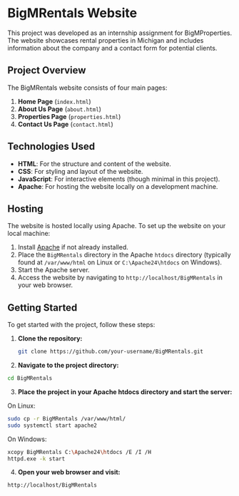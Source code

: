 # BigMRentals Website

This project was developed as an internship assignment for BigMProperties. The website showcases rental properties in Michigan and includes information about the company and a contact form for potential clients.

## Project Overview

The BigMRentals website consists of four main pages:
1. **Home Page** (`index.html`)
2. **About Us Page** (`about.html`)
3. **Properties Page** (`properties.html`)
4. **Contact Us Page** (`contact.html`)

## Technologies Used

- **HTML**: For the structure and content of the website.
- **CSS**: For styling and layout of the website.
- **JavaScript**: For interactive elements (though minimal in this project).
- **Apache**: For hosting the website locally on a development machine.

## Hosting

The website is hosted locally using Apache. To set up the website on your local machine:

1. Install [Apache](https://httpd.apache.org/) if not already installed.
2. Place the `BigMRentals` directory in the Apache `htdocs` directory (typically found at `/var/www/html` on Linux or `C:\Apache24\htdocs` on Windows).
3. Start the Apache server.
4. Access the website by navigating to `http://localhost/BigMRentals` in your web browser.

## Getting Started

To get started with the project, follow these steps:

1. **Clone the repository:**

   ```sh
   git clone https://github.com/your-username/BigMRentals.git

3. **Navigate to the project directory:**

```sh
cd BigMRentals
```

3. **Place the project in your Apache htdocs directory and start the server:**

On Linux:

```sh
sudo cp -r BigMRentals /var/www/html/
sudo systemctl start apache2
```

On Windows:

```sh
xcopy BigMRentals C:\Apache24\htdocs /E /I /H
httpd.exe -k start
```

4. **Open your web browser and visit:**

```sh
http://localhost/BigMRentals
```
